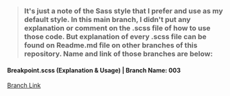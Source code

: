 > ### It's just a note of the Sass style that I prefer and use as my default style. In this main branch, I didn't put any explanation or comment on the **.scss** file of how to use those code. But explanation of every .scss file can be found on Readme.md file on other branches of this repository. Name and link of those branches are below:

#### Breakpoint.scss (Explanation & Usage) | Branch Name: 003  
[Branch Link](https://github.com/Rasaf-Ibrahim/Sass--Boilerplates/tree/003) <br/>


